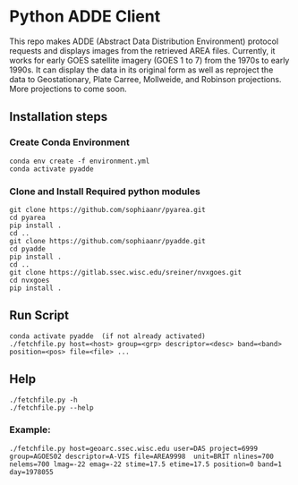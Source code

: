 # Python ADDE Client

This repo makes ADDE (Abstract Data Distribution Environment) protocol requests and displays images from the retrieved AREA files. Currently, it works for early GOES satellite imagery (GOES 1 to 7) from the 1970s to early 1990s. It can display the data in its original form as well as reproject the data to Geostationary, Plate Carree, Mollweide, and Robinson projections. More projections to come soon.

## Installation steps 

### Create Conda Environment

```
conda env create -f environment.yml
conda activate pyadde

```

### Clone and Install Required python modules

```
git clone https://github.com/sophiaanr/pyarea.git
cd pyarea
pip install .
cd ..
git clone https://github.com/sophiaanr/pyadde.git
cd pyadde
pip install .
cd ..
git clone https://gitlab.ssec.wisc.edu/sreiner/nvxgoes.git
cd nvxgoes
pip install .

```

## Run Script

```
conda activate pyadde  (if not already activated)
./fetchfile.py host=<host> group=<grp> descriptor=<desc> band=<band> position=<pos> file=<file> ...

```

## Help

```
./fetchfile.py -h
./fetchfile.py --help

```

### Example:
`./fetchfile.py host=geoarc.ssec.wisc.edu user=DAS project=6999 group=AGOES02 descriptor=A-VIS file=AREA9998  unit=BRIT nlines=700 nelems=700 lmag=-22 emag=-22 stime=17.5 etime=17.5 position=0 band=1 day=1978055`
